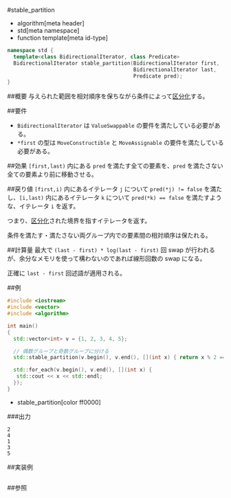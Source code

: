 #stable_partition
* algorithm[meta header]
* std[meta namespace]
* function template[meta id-type]

```cpp
namespace std {
  template<class BidirectionalIterator, class Predicate>
  BidirectionalIterator stable_partition(BidirectionalIterator first,
                                         BidirectionalIterator last,
                                         Predicate pred);
}
```

##概要
与えられた範囲を相対順序を保ちながら条件によって[区分化](/reference/algorithm.md#sequence-is-partitioned)する。


##要件
- `BidirectionalIterator` は `ValueSwappable` の要件を満たしている必要がある。
- `*first` の型は `MoveConstructible` と `MoveAssignable` の要件を満たしている必要がある。


##効果
`[first,last)` 内にある `pred` を満たす全ての要素を、`pred` を満たさない全ての要素より前に移動させる。


##戻り値
`[first,i)` 内にあるイテレータ `j` について `pred(*j) != false` を満たし、`[i,last)` 内にあるイテレータ `k` について `pred(*k) == false` を満たすような、イテレータ `i` を返す。

つまり、[区分化](/reference/algorithm.md#sequence-is-partitioned)された境界を指すイテレータを返す。

条件を満たす・満たさない両グループ内での要素間の相対順序は保たれる。


##計算量
最大で `(last - first) * log(last - first)` 回 swap が行われるが、余分なメモリを使って構わないのであれば線形回数の swap になる。

正確に `last - first` 回述語が適用される。


##例
```cpp
#include <iostream>
#include <vector>
#include <algorithm>

int main()
{
  std::vector<int> v = {1, 2, 3, 4, 5};

  // 偶数グループと奇数グループに分ける
  std::stable_partition(v.begin(), v.end(), [](int x) { return x % 2 == 0; });

  std::for_each(v.begin(), v.end(), [](int x) {
   std::cout << x << std::endl;
  });
}
```
* stable_partition[color ff0000]


###出力
```
2
4
1
3
5
```


##実装例
```cpp
```


##参照

